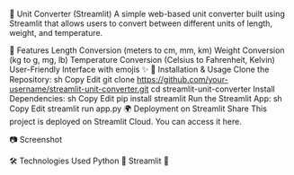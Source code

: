 🔄 Unit Converter (Streamlit)
A simple web-based unit converter built using Streamlit that allows users to convert between different units of length, weight, and temperature.

📌 Features
Length Conversion (meters to cm, mm, km)
Weight Conversion (kg to g, mg, lb)
Temperature Conversion (Celsius to Fahrenheit, Kelvin)
User-Friendly Interface with emojis ✨
🚀 Installation & Usage
Clone the Repository:
sh
Copy
Edit
git clone https://github.com/your-username/streamlit-unit-converter.git
cd streamlit-unit-converter
Install Dependencies:
sh
Copy
Edit
pip install streamlit
Run the Streamlit App:
sh
Copy
Edit
streamlit run app.py
🌍 Deployment on Streamlit Share
This project is deployed on Streamlit Cloud. You can access it here.

📷 Screenshot

🛠️ Technologies Used
Python 🐍
Streamlit 🎈


